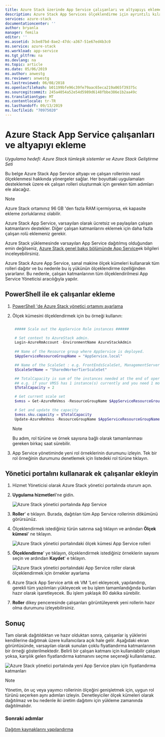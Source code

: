 ```yaml
---
title: Azure Stack üzerinde App Service çalışanları ve altyapıyı ekleme | Microsoft Docs
description: Azure Stack App Services ölçeklendirme için ayrıntılı kılavuz
services: azure-stack
documentationcenter: ''
author: bryanla
manager: femila
editor: ''
ms.assetid: 3cbe87bd-8ae2-47dc-a367-51e67ed4b3c0
ms.service: azure-stack
ms.workload: app-service
ms.tgt_pltfrm: na
ms.devlang: na
ms.topic: article
ms.date: 05/06/2019
ms.author: anwestg
ms.reviewer: anwestg
ms.lastreviewed: 06/08/2018
ms.openlocfilehash: b01199bfe96c39fe79aac65eca219a065f39375c
ms.sourcegitcommit: 245a4054a52e54d5989d6148fbbe386e1b2aa49c
ms.translationtype: MT
ms.contentlocale: tr-TR
ms.lasthandoff: 09/13/2019
ms.locfileid: "70975020"
---
```

# <a name="add-workers-and-infrastructure-in-app-service-on-azure-stack"></a>Azure Stack App Service çalışanları ve altyapıyı ekleme

*Uygulama hedefi: Azure Stack tümleşik sistemler ve Azure Stack Geliştirme Seti*  

Bu belge Azure Stack App Service altyapı ve çalışan rollerinin nasıl ölçeklenmesi hakkında yönergeler sağlar. Her boyuttaki uygulamaları desteklemek üzere ek çalışan rolleri oluşturmak için gereken tüm adımları ele alacağız.

> [!NOTE]
> Azure Stack ortamınız 96 GB 'den fazla RAM içermiyorsa, ek kapasite ekleme zorluklarınız olabilir.

Azure Stack App Service, varsayılan olarak ücretsiz ve paylaşılan çalışan katmanlarını destekler. Diğer çalışan katmanlarını eklemek için daha fazla çalışan rolü eklemeniz gerekir.

Azure Stack yüklemesinde varsayılan App Service dağıtılmış olduğundan emin değilseniz, [Azure Stack genel bakış bölümünde App Service](azure-stack-app-service-overview.md)ek bilgileri inceleyebilirsiniz.

Azure Stack Azure App Service, sanal makine ölçek kümeleri kullanarak tüm rolleri dağıtır ve bu nedenle bu iş yükünün ölçeklendirme özelliğinden yararlanır. Bu nedenle, çalışan katmanlarının tüm ölçeklendirilmesi App Service Yöneticisi aracılığıyla yapılır.

## <a name="add-additional-workers-with-powershell"></a>PowerShell ile ek çalışanlar ekleme

1. [PowerShell 'de Azure Stack yönetici ortamını ayarlama](azure-stack-powershell-configure-admin.md)

2. Ölçek kümesini ölçeklendirmek için bu örneği kullanın:
   ```powershell
   
    ##### Scale out the AppService Role instances ######
   
    # Set context to AzureStack admin.
    Login-AzureRmAccount -EnvironmentName AzureStackAdmin
                                                 
    ## Name of the Resource group where AppService is deployed.
    $AppServiceResourceGroupName = "AppService.local"

    ## Name of the ScaleSet : e.g. FrontEndsScaleSet, ManagementServersScaleSet, PublishersScaleSet , LargeWorkerTierScaleSet,      MediumWorkerTierScaleSet, SmallWorkerTierScaleSet, SharedWorkerTierScaleSet
    $ScaleSetName = "SharedWorkerTierScaleSet"

    ## TotalCapacity is sum of the instances needed at the end of operation. 
    ## e.g. if your VMSS has 1 instance(s) currently and you need 1 more the TotalCapacity should be set to 2
    $TotalCapacity = 2  

    # Get current scale set
    $vmss = Get-AzureRmVmss -ResourceGroupName $AppServiceResourceGroupName -VMScaleSetName $ScaleSetName

    # Set and update the capacity
    $vmss.sku.capacity = $TotalCapacity
    Update-AzureRmVmss -ResourceGroupName $AppServiceResourceGroupName -Name $ScaleSetName -VirtualMachineScaleSet $vmss 
   ```    

   > [!NOTE]
   > Bu adım, rol türüne ve örnek sayısına bağlı olarak tamamlanması gereken birkaç saat sürebilir.
   >
   >

3. App Service yönetiminde yeni rol örneklerinin durumunu izleyin. Tek bir rol örneğinin durumunu denetlemek için listedeki rol türüne tıklayın.

## <a name="add-additional-workers-using-the-administrator-portal"></a>Yönetici portalını kullanarak ek çalışanlar ekleyin

1. Hizmet Yöneticisi olarak Azure Stack yönetici portalında oturum açın.

2. **Uygulama hizmetleri**'ne gidin.

    ![Azure Stack yönetici portalında App Service](media/azure-stack-app-service-add-worker-roles/image01.png)

3. **Roller**' e tıklayın. Burada, dağıtılan tüm App Service rollerinin dökümünü görürsünüz.

4. Ölçeklendirmek istediğiniz türün satırına sağ tıklayın ve ardından **Ölçek kümesi**' ne tıklayın.

    ![Azure Stack yönetici portalındaki ölçek kümesi App Service rolleri](media/azure-stack-app-service-add-worker-roles/image02.png)

5. **Ölçeklendirme**' ye tıklayın, ölçeklendirmek istediğiniz örneklerin sayısını seçin ve ardından **Kaydet**' e tıklayın.

    ![Azure Stack yönetici portalındaki App Service roller olarak ölçeklendirmek için örnekler ayarlama](media/azure-stack-app-service-add-worker-roles/image03.png)

6. Azure Stack App Service artık ek VM 'Leri ekleyecek, yapılandırıp, gerekli tüm yazılımları yükleyecek ve bu işlem tamamlandığında bunları hazır olarak işaretleyecek. Bu işlem yaklaşık 80 dakika sürebilir.

7. **Roller** dikey penceresinde çalışanları görüntüleyerek yeni rollerin hazır olma durumunu izleyebilirsiniz.

## <a name="result"></a>Sonuç

Tam olarak dağıtıldıktan ve hazır olduktan sonra, çalışanlar iş yüklerini kendilerine dağıtmak üzere kullanıcılara açık hale gelir. Aşağıdaki ekran görüntüsünde, varsayılan olarak sunulan çoklu fiyatlandırma katmanlarının bir örneği gösterilmektedir. Belirli bir çalışan katmanı için kullanılabilir çalışan yoksa, karşılık gelen fiyatlandırma katmanını seçme seçeneği kullanılamaz.

![Azure Stack yönetici portalında yeni App Service planı için fiyatlandırma katmanları](media/azure-stack-app-service-add-worker-roles/image04.png)

>[!NOTE]
> Yönetim, ön uç veya yayımcı rollerinin ölçeğini genişletmek için, uygun rol türünü seçerken aynı adımları izleyin. Denetleyiciler ölçek kümeleri olarak dağıtılmaz ve bu nedenle iki üretim dağıtımı için yükleme zamanında dağıtılmalıdır.

### <a name="next-steps"></a>Sonraki adımlar

[Dağıtım kaynaklarını yapılandırma](azure-stack-app-service-configure-deployment-sources.md)
